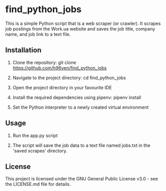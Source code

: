 # find_python_jobs

This is a simple Python script that is a web scraper (or crawler). It scrapes job postings from the Work.ua website and saves the job title, company name, and job link to a text file.


## Installation

1. Clone the repository:
git clone https://github.com/h96ven/find_python_jobs

2. Navigate to the project directory:
cd find_python_jobs

3. Open the project directory in your favourite IDE

4. Install the required dependencies using pipenv:
pipenv install

5. Set the Python interpreter to a newly created virtual environment

## Usage

1. Run the app.py script

2. The script will save the job data to a text file named jobs.txt in the 'saved scrapes' directory.

## License

This project is licensed under the GNU General Public License v3.0 - see the LICENSE.md file for details.
